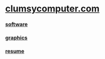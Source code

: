 # [clumsycomputer.com](https://clumsycomputer.com)

### [software](https://clumsycomputer.com/software)

### [graphics](https://clumsycomputer.com/graphics)

### [resume](https://clumsycomputer.com/resume)
